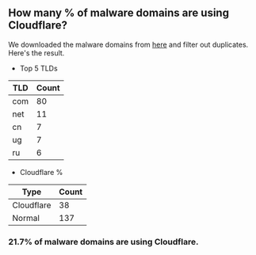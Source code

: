 ## How many % of malware domains are using Cloudflare?


We downloaded the malware domains from [here](https://urlhaus.abuse.ch) and filter out duplicates.
Here's the result.


[//]: # (start replacement)


- Top 5 TLDs

| TLD | Count |
| --- | --- |
| com | 80 |
| net | 11 |
| cn | 7 |
| ug | 7 |
| ru | 6 |


- Cloudflare %

| Type | Count |
| --- | --- |
| Cloudflare | 38 |
| Normal | 137 |


### 21.7% of malware domains are using Cloudflare.